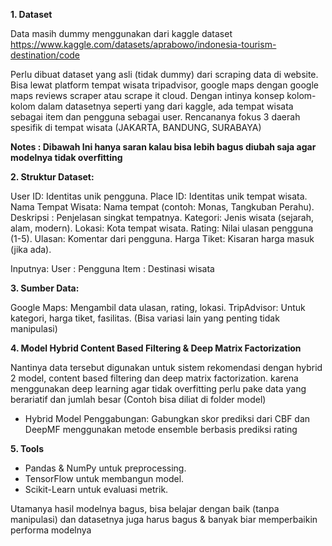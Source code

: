 **1. Dataset**

Data masih dummy menggunakan dari kaggle dataset
https://www.kaggle.com/datasets/aprabowo/indonesia-tourism-destination/code

Perlu dibuat dataset yang asli (tidak dummy) dari scraping data di website. Bisa lewat platform tempat wisata tripadvisor, google maps dengan google maps reviews scraper atau scrape it cloud.
Dengan intinya konsep kolom-kolom dalam datasetnya seperti yang dari kaggle, ada tempat wisata sebagai item dan pengguna sebagai user.
Rencananya fokus 3 daerah spesifik di tempat wisata (JAKARTA, BANDUNG, SURABAYA)

**Notes : Dibawah Ini hanya saran kalau bisa lebih bagus diubah saja agar modelnya tidak overfitting**

**2. Struktur Dataset:**

User ID: Identitas unik pengguna.
Place ID: Identitas unik tempat wisata.
Nama Tempat Wisata: Nama tempat (contoh: Monas, Tangkuban Perahu).
Deskripsi : Penjelasan singkat tempatnya.
Kategori: Jenis wisata (sejarah, alam, modern).
Lokasi: Kota tempat wisata.
Rating: Nilai ulasan pengguna (1-5).
Ulasan: Komentar dari pengguna.
Harga Tiket: Kisaran harga masuk (jika ada).

Inputnya:
User : Pengguna 
Item : Destinasi wisata

**3. Sumber Data:**

Google Maps: Mengambil data ulasan, rating, lokasi.
TripAdvisor: Untuk kategori, harga tiket, fasilitas.
(Bisa variasi lain yang penting tidak manipulasi)


**4. Model Hybrid Content Based Filtering & Deep Matrix Factorization**

Nantinya data tersebut digunakan untuk sistem rekomendasi dengan hybrid 2 model, content based filtering dan deep matrix factorization. karena menggunakan deep learning agar tidak overfitting perlu pake data yang berariatif dan jumlah besar
(Contoh bisa diliat di folder model)

- Hybrid Model
Penggabungan:
Gabungkan skor prediksi dari CBF dan DeepMF menggunakan metode ensemble berbasis prediksi rating

**5. Tools**
- Pandas & NumPy untuk preprocessing.
- TensorFlow  untuk membangun model.
- Scikit-Learn untuk evaluasi metrik.

Utamanya hasil modelnya bagus, bisa belajar dengan baik (tanpa manipulasi) dan datasetnya juga harus bagus & banyak biar memperbaikin performa modelnya
